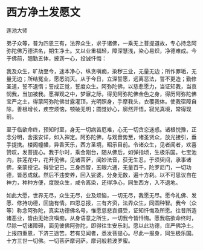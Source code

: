 # 西方净土发愿文

莲池大师

弟子众等，普为四恩三有，法界众生，求于诸佛，一乘无上菩提道故，专心持念阿弥陀佛万德洪名，期生净土。又以业重福轻，障深慧浅，染心易炽，净德难成。今于佛前，翘勤五体，披沥一心，投诚忏悔：

我及众生，旷劫至今，迷本净心，纵贪嗔痴，染秽三业，无量无边；所作罪垢，无量无边；所结冤业，愿悉消灭。从于今日，立深誓愿，远离恶法，誓不更造；勤修圣道，誓不退惰；誓成正觉，誓度众生。阿弥陀佛，以慈悲愿力，当证知我，当哀悯我，当加被我。愿禅观之中，梦寐之际，得见阿弥陀佛金色之身，得历阿弥陀佛宝严之土，得蒙阿弥陀佛甘露灌顶，光明照身，手摩我头，衣覆我体。使我宿障自除，善根增长，疾空烦恼，顿破无明；圆觉妙心，廓然开悟，寂光真境，常得现前。

至于临欲命终，预知时至，身无一切病苦厄难，心无一切贪恋迷惑。诸根悦豫，正念分明，舍报安详，如入禅定。阿弥陀佛，与观音势至，诸圣贤众，放光接引，垂手提携。楼阁幢幡，异香天乐，西方圣境，昭示目前。令诸众生，见者闻者，欢喜赞叹，发菩提心。我于尔时，乘金刚台，随从佛后，如弹指顷，生极乐国。七宝池内，胜莲花中，花开见佛，见诸菩萨，闻妙法音，获无生忍。于须臾间，承事诸佛，亲蒙授记。得受记已，三身四智，五眼六通，无量百千，陀罗尼门，一切功德，皆悉成就。然后不违安养，回入娑婆，分身无数，遍十方刹。以不可思议自在神力，种种方便，度脱众生，咸令离染，还得净心，同生西方，入不退地。

如此大愿，世界无尽，众生无尽，业及烦恼，一切无尽，我愿无尽。愿今礼佛、发愿、修持功德，回施有情。四恩总报，三有齐资，法界众生，同圆种智。我今（众等）称念阿弥陀，真实功德佛名号，惟愿慈悲哀摄受，证知忏悔及所愿。往昔所造诸恶业，皆由无始贪嗔痴，从身语意之所生，一切我今皆忏悔。愿我临欲命终时，尽除一切诸障碍，面见彼佛阿弥陀，即得往生安乐刹。愿以此功德，庄严佛净土。上报四重恩，下济三途苦。若有见闻者，悉发菩提心。尽此一报身，同生极乐国。十方三世一切佛。一切菩萨摩诃萨。摩诃般若波罗蜜。